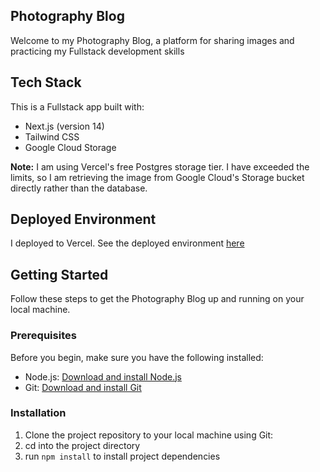 ## Photography Blog

Welcome to my Photography Blog, a platform for sharing images and practicing my Fullstack development skills

## Tech Stack

This is a Fullstack app built with:

- Next.js (version 14)
- Tailwind CSS
- Google Cloud Storage

**Note:** I am using Vercel's free Postgres storage tier. I have exceeded the limits, so I am retrieving the image from Google Cloud's Storage bucket directly rather than the database.

## Deployed Environment

I deployed to Vercel. See the deployed environment [here](https://photography-steel.vercel.app/)

## Getting Started

Follow these steps to get the Photography Blog up and running on your local machine.

### Prerequisites

Before you begin, make sure you have the following installed:

- Node.js: [Download and install Node.js](https://nodejs.org/)
- Git: [Download and install Git](https://git-scm.com/)

### Installation

1. Clone the project repository to your local machine using Git:
2. cd into the project directory
3. run `npm install` to install project dependencies
